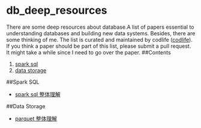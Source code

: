 # db_deep_resources
There are some deep resources about database.A list of papers essential to understanding databases and building new data systems. Besides, 
there are some thinking of me.
The list is curated and maintained by codlife ([codlife](https://github.com/codlife)). </br>
If you think a paper should be part of this list, please submit a pull request. It might take a while since I need to go over the paper.
##<a>Contents</a>
 1. [spark sql](#spark_sql)
 2. [data storage](#data_storage)
 
##<a name='spark_sql'>Spark SQL
* [spark sql 整体理解](http://www.tuicool.com/articles/VZRBV3)

##<a name='data_storage'>Data Storage
* [parquet 整体理解](http://www.infoq.com/cn/articles/in-depth-analysis-of-parquet-column-storage-format/)
